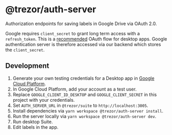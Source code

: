 # @trezor/auth-server

Authorization endpoints for saving labels in Google Drive via OAuth 2.0.

Google requires `client_secret` to grant long term access with a `refresh_token`. This is a [recommended](https://developers.google.com/identity/protocols/oauth2/native-app) OAuth flow for desktop apps. Google authentication server is therefore accessed via our backend which stores the `client_secret`.

## Development

1. Generate your own testing credentials for a Desktop app in [Google Cloud Platform](https://console.cloud.google.com/apis/credentials).
1. In Google Cloud Platform, add your account as a test user.
1. Replace `GOOGLE_CLIENT_ID_DESKTOP` and `GOOGLE_CLIENT_SECRET` in this project with your credentials.
1. Set `AUTH_SERVER_URL` in `@trezor/suite` to `http://localhost:3005`.
1. Install dependencies via `yarn workspace @trezor/auth-server install`.
1. Run the server locally via `yarn workspace @trezor/auth-server dev`.
1. Run desktop Suite.
1. Edit labels in the app.
